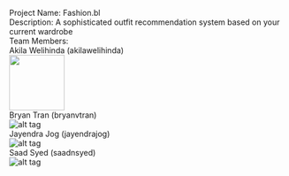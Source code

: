 Project Name: Fashion.bl <br/>
Description: A sophisticated outfit recommendation system based on your current wardrobe <br/>
Team Members: <br/>
    Akila Welihinda (akilawelihinda) <br/>
    <img src="https://scontent-lax3-1.xx.fbcdn.net/t31.0-8/12885814_1142174779128896_8375918918325320724_o.jpg" width="100">
    <br/>Bryan Tran (bryanvtran) <br/>
    ![alt tag](https://scontent-lax3-1.xx.fbcdn.net/v/t1.0-0/p206x206/11692490_1156720981008931_4618007276040821562_n.jpg?oh=a4ab6c59cac2a83c5b239377880540ae&oe=5867F76D)
    <br/>Jayendra Jog (jayendrajog) <br/>
    ![alt tag](https://scontent-lax3-1.xx.fbcdn.net/t31.0-8/13235108_1356077174408159_3323412581089508886_o.jpg)
    <br/>Saad Syed (saadnsyed) <br/>
    ![alt tag](https://scontent-lax3-1.xx.fbcdn.net/t31.0-8/12891534_10206031491969717_6395363726174467576_o.jpg)
